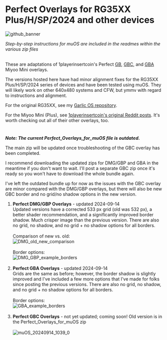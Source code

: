 # Perfect Overlays for RG35XX Plus/H/SP/2024 and other devices
![github_banner](https://github.com/user-attachments/assets/66a5d067-c819-4dcc-bf1a-537761660d4e)

*Step-by-step instructions for muOS are included in the readmes within the various zip files*<br><br>

These are adaptations of 1playerinsertcoin's Perfect [GB](https://www.reddit.com/r/MiyooMini/comments/18e2o0z/i_remastered_my_game_boy_dmg_overlay/), [GBC](https://www.reddit.com/r/MiyooMini/comments/1857xa7/i_made_a_game_boy_color_overlay/), and [GBA](https://www.reddit.com/r/MiyooMini/comments/18ovuld/i_made_a_game_boy_advance_overlay/) Miyoo Mini overlays.

The versions hosted here have had minor alignment fixes for the RG35XX Plus/H/SP/2024 series of devices and have been tested using muOS. They will likely work on other 640x480 systems and CFW, but ymmv with regard to instructions and alignment.

For the original RG35XX, see my [Garlic OS repository](https://github.com/mugwomp93/GarlicOS_Customization).

For the Miyoo Mini (Plus), see [1playerinsertcoin's original Reddit posts](https://www.reddit.com/u/1playerinsertcoin/s/yhapRMwOJz). It's worth checking out all of their other overlays, too.
#
***Note: The current Perfect_Overlays_for_muOS file is outdated.***

The main zip will be updated once troubleshooting of the GBC overlay has been completed.

I recommend downloading the updated zips for DMG/GBP and GBA in the meantime if you don't want to wait. I'll post a separate GBC zip once it's ready so you won't have to download the whole bundle again.

I've left the outdated bundle up for now as the issues with the GBC overlay are minor compared with the DMG/GBP overlays, but there will also be new GBC border and no grid/no shadow options in the new version.

1. **Perfect DMG/GBP Overlays** - updated 2024-09-14<br>Updated versions have a corrected 533 px grid (old was 532 px), a better shader recommendation, and a significantly improved border shadow. Much crisper image than the previous version. There are also no grid, no shadow, and no grid + no shadow options for all borders.<br><br>Comparison of new vs. old:<br>![DMG_old_new_comparison](https://github.com/user-attachments/assets/24efce93-6c46-49d5-b2af-20278a3f5261)<br><br>Border options:<br>![DMG_GBP_example_borders](https://github.com/user-attachments/assets/ddad0d35-1a17-4564-aed2-97aa497bd7db)<br><br>
2. **Perfect GBA Overlays** - updated 2024-09-14<br>Grids are the same as before; however, the border shadow is slightly improved and I've included a few more options that I've made for folks since posting the previous versions. There are also no grid, no shadow, and no grid + no shadow options for all borders.<br><br>Border options:<br>![GBA_example_borders](https://github.com/user-attachments/assets/17c2ddcf-d249-4d77-9d1a-12816d978408)<br><br>
3. **Perfect GBC Overlays** - not yet updated; coming soon! Old version is in the Perfect_Overlays_for_muOS zip<br><br>![muOS_20240914_1039_0](https://github.com/user-attachments/assets/64c45fd1-d05d-48b3-bf73-2af3420ba261)
<br><br>




